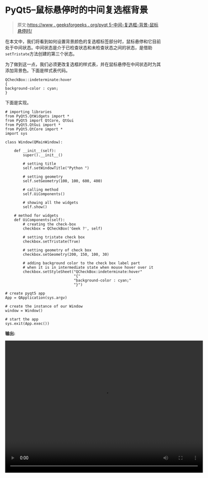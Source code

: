 # PyQt5–鼠标悬停时的中间复选框背景

> 原文:[https://www . geeksforgeeks . org/pyqt 5-中间-复选框-背景-鼠标悬停时/](https://www.geeksforgeeks.org/pyqt5-intermediate-check-box-background-when-mouse-hovering/)

在本文中，我们将看到如何设置背景颜色的复选框标签部分时，鼠标悬停和它目前处于中间状态。中间状态是介于已检查状态和未检查状态之间的状态，是借助`setTristate`方法创建的第三个状态。

为了做到这一点，我们必须更改复选框的样式表，并在鼠标悬停在中间状态时为其添加背景色。下面是样式表代码。

```
QCheckBox::indeterminate:hover
{
background-color : cyan;
}

```

下面是实现。

```
# importing libraries
from PyQt5.QtWidgets import * 
from PyQt5 import QtCore, QtGui
from PyQt5.QtGui import * 
from PyQt5.QtCore import * 
import sys

class Window(QMainWindow):

    def __init__(self):
        super().__init__()

        # setting title
        self.setWindowTitle("Python ")

        # setting geometry
        self.setGeometry(100, 100, 600, 400)

        # calling method
        self.UiComponents()

        # showing all the widgets
        self.show()

    # method for widgets
    def UiComponents(self):
        # creating the check-box
        checkbox = QCheckBox('Geek ?', self)

        # setting tristate check box
        checkbox.setTristate(True)

        # setting geometry of check box
        checkbox.setGeometry(200, 150, 100, 30)

        # adding background color to the check box label part
        # when it is in intermediate state when mouse hover over it
        checkbox.setStyleSheet("QCheckBox:indeterminate:hover"
                               "{"
                               "background-color : cyan;"
                               "}")

# create pyqt5 app
App = QApplication(sys.argv)

# create the instance of our Window
window = Window()

# start the app
sys.exit(App.exec())
```

**输出:**

<video class="wp-video-shortcode" id="video-392139-1" width="640" height="428" preload="metadata" controls=""><source type="video/mp4" src="https://media.geeksforgeeks.org/wp-content/uploads/20200330194720/Python-30-03-2020-19_45_51.mp4?_=1">[https://media.geeksforgeeks.org/wp-content/uploads/20200330194720/Python-30-03-2020-19_45_51.mp4](https://media.geeksforgeeks.org/wp-content/uploads/20200330194720/Python-30-03-2020-19_45_51.mp4)</video>